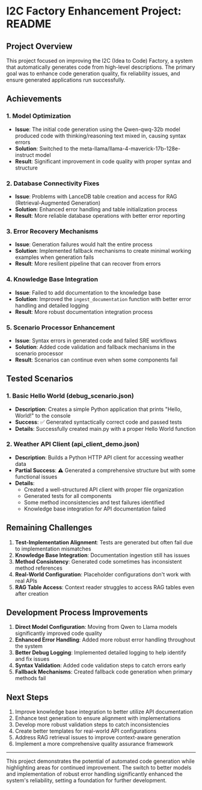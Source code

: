 # I2C Factory Enhancement Project: README

## Project Overview

This project focused on improving the I2C (Idea to Code) Factory, a system that automatically generates code from high-level descriptions. The primary goal was to enhance code generation quality, fix reliability issues, and ensure generated applications run successfully.

## Achievements

### 1. Model Optimization
- **Issue**: The initial code generation using the Qwen-qwq-32b model produced code with thinking/reasoning text mixed in, causing syntax errors
- **Solution**: Switched to the meta-llama/llama-4-maverick-17b-128e-instruct model
- **Result**: Significant improvement in code quality with proper syntax and structure

### 2. Database Connectivity Fixes
- **Issue**: Problems with LanceDB table creation and access for RAG (Retrieval-Augmented Generation)
- **Solution**: Enhanced error handling and table initialization process
- **Result**: More reliable database operations with better error reporting

### 3. Error Recovery Mechanisms
- **Issue**: Generation failures would halt the entire process
- **Solution**: Implemented fallback mechanisms to create minimal working examples when generation fails
- **Result**: More resilient pipeline that can recover from errors

### 4. Knowledge Base Integration
- **Issue**: Failed to add documentation to the knowledge base
- **Solution**: Improved the `ingest_documentation` function with better error handling and detailed logging
- **Result**: More robust documentation integration process

### 5. Scenario Processor Enhancement
- **Issue**: Syntax errors in generated code and failed SRE workflows
- **Solution**: Added code validation and fallback mechanisms in the scenario processor
- **Result**: Scenarios can continue even when some components fail

## Tested Scenarios

### 1. Basic Hello World (debug_scenario.json)
- **Description**: Creates a simple Python application that prints "Hello, World!" to the console
- **Success**: ✅ Generated syntactically correct code and passed tests
- **Details**: Successfully created main.py with a proper Hello World function

### 2. Weather API Client (api_client_demo.json)
- **Description**: Builds a Python HTTP API client for accessing weather data
- **Partial Success**: ⚠️ Generated a comprehensive structure but with some functional issues
- **Details**: 
  - Created a well-structured API client with proper file organization
  - Generated tests for all components
  - Some method inconsistencies and test failures identified
  - Knowledge base integration for API documentation failed

## Remaining Challenges

1. **Test-Implementation Alignment**: Tests are generated but often fail due to implementation mismatches
2. **Knowledge Base Integration**: Documentation ingestion still has issues
3. **Method Consistency**: Generated code sometimes has inconsistent method references
4. **Real-World Configuration**: Placeholder configurations don't work with real APIs
5. **RAG Table Access**: Context reader struggles to access RAG tables even after creation

## Development Process Improvements

1. **Direct Model Configuration**: Moving from Qwen to Llama models significantly improved code quality
2. **Enhanced Error Handling**: Added more robust error handling throughout the system
3. **Better Debug Logging**: Implemented detailed logging to help identify and fix issues
4. **Syntax Validation**: Added code validation steps to catch errors early
5. **Fallback Mechanisms**: Created fallback code generation when primary methods fail

## Next Steps

1. Improve knowledge base integration to better utilize API documentation
2. Enhance test generation to ensure alignment with implementations
3. Develop more robust validation steps to catch inconsistencies
4. Create better templates for real-world API configurations
5. Address RAG retrieval issues to improve context-aware generation
6. Implement a more comprehensive quality assurance framework

---

This project demonstrates the potential of automated code generation while highlighting areas for continued improvement. The switch to better models and implementation of robust error handling significantly enhanced the system's reliability, setting a foundation for further development.